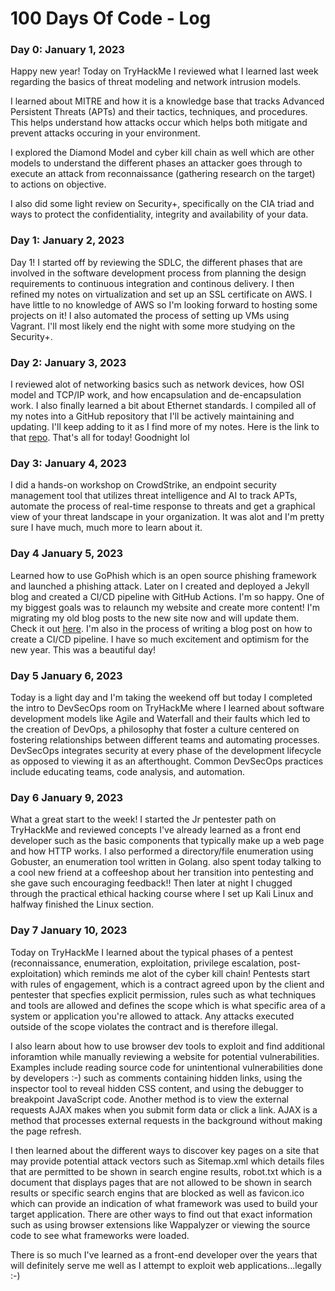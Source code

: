 # 100 Days Of Code - Log

### Day 0: January 1, 2023

Happy new year! Today on TryHackMe I reviewed what I learned last week regarding the basics of threat modeling and network intrusion models.

I learned about MITRE and how it is a knowledge base that tracks Advanced Persistent Threats (APTs) and their tactics, techniques, and procedures. This helps understand how attacks occur which helps both mitigate and prevent attacks occuring in your environment.

I explored the Diamond Model and cyber kill chain as well which are other models to understand the different phases an attacker goes through to execute an attack from reconnaissance (gathering research on the target) to actions on objective.

I also did some light review on Security+, specifically on the CIA triad and ways to protect the confidentiality, integrity and availability of your data.

### Day 1: January 2, 2023

Day 1! I started off by reviewing the SDLC, the different phases that are involved in the software development process from planning the design requirements to continuous integration and continous delivery. I then refined my notes on virtualization and set up an SSL certificate on AWS. I have little to no knowledge of AWS so I'm looking forward to hosting some projects on it! I also automated the process of setting up VMs using Vagrant. I'll most likely end the night with some more studying on the Security+.

### Day 2: January 3, 2023

I reviewed alot of networking basics such as network devices, how OSI model and TCP/IP work, and how encapsulation and de-encapsulation work. I also finally learned a bit about Ethernet standards. I compiled all of my notes into a GitHub repository that I'll be actively maintaining and updating. I'll keep adding to it as I find more of my notes. Here is the link to that [repo](https://github.com/cyberbarbie/Networking-Fundamentals-For-Hackers). That's all for today! Goodnight lol

### Day 3: January 4, 2023 

I did a hands-on workshop on CrowdStrike, an endpoint security management tool that utilizes threat intelligence and AI to track APTs, automate the process of real-time response to threats and get a graphical view of your threat landscape in your organization. It was alot and I'm pretty sure I have much, much more to learn about it. 

### Day 4 January 5, 2023 

Learned how to use GoPhish which is an open source phishing framework and launched a phishing attack. Later on I created and deployed a Jekyll blog and created a CI/CD pipeline with GitHub Actions. I'm so happy. One of my biggest goals was to relaunch my website and create more content! I'm migrating my old blog posts to the new site now and will update them. Check it out [here](https://taeluralexis.com). I'm also in the process of writing a blog post on how to create a CI/CD pipeline. I have so much excitement and optimism for the new year. This was a beautiful day! 

### Day 5 January 6, 2023 

Today is a light day and I'm taking the weekend off but today I completed the intro to DevSecOps room on TryHackMe where I learned about software development models like Agile and Waterfall and their faults which led to the creation of DevOps, a philosophy that foster a culture centered on fostering relationships between different teams and automating processes. DevSecOps integrates security at every phase of the development lifecycle as opposed to viewing it as an afterthought. Common DevSecOps practices include educating teams, code analysis, and automation.  

### Day 6 January 9, 2023

What a great start to the week! I started the Jr pentester path on TryHackMe and reviewed concepts I've already learned as a front end developer such as the basic components that typically make up a web page and how HTTP works. I also performed a directory/file enumeration using Gobuster, an enumeration tool written in Golang. also spent today talking to a cool new friend at a coffeeshop about her transition into pentesting and she gave such encouraging feedback!! Then later at night I chugged through the practical ethical hacking course where I set up Kali Linux and halfway finished the Linux section. 

### Day 7 January 10, 2023

Today on TryHackMe I learned about the typical phases of a pentest (reconnaissance, enumeration, exploitation, privilege escalation, post-exploitation) which reminds me alot of the cyber kill chain! Pentests start with rules of engagement, which is a contract agreed upon by the client and pentester that specfies explicit permission, rules such as what techniques and tools are allowed and defines the scope which is what specific area of a system or application you're allowed to attack. Any attacks executed outside of the scope violates the contract and is therefore illegal.

I also learn about how to use browser dev tools to exploit and find additional inforamtion while manually reviewing a website for potential vulnerabilities. Examples include reading source code for unintentional vulnerabilities done by developers :-) such as comments containing hidden links, using the inspector tool to reveal hidden CSS content, and using the debugger to breakpoint JavaScript code. Another method is to view the external requests AJAX makes when you submit form data or click a link. AJAX is a method that processes external requests in the background without making the page refresh.

I then learned about the different ways to discover key pages on a site that may provide potential attack vectors such as Sitemap.xml which details files that are permitted to be shown in search engine results, robot.txt which is a document that displays pages that are not allowed to be shown in search results or specific search engins that are blocked as well as favicon.ico which can provide an indication of what framework was used to build your target application. There are other ways to find out that exact information such as using browser extensions like Wappalyzer or viewing the source code to see what frameworks were loaded.

There is so much I've learned as a front-end developer over the years that will definitely serve me well as I attempt to exploit web applications...legally :-) 
